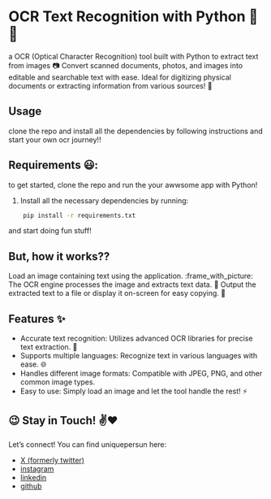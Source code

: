 # OCR Text Recognition with Python :mag_right::memo:
a OCR (Optical Character Recognition) tool built with Python to extract text from images :camera: Convert scanned documents, photos, and images into editable and searchable text with ease. Ideal for digitizing physical documents or extracting information from various sources! :file_folder:



## Usage
clone the repo and install all the dependencies by following instructions and start your own ocr journey!!

  
## Requirements :smiley::
to get started, clone the repo and run the your awwsome app with Python!
1. Install all the necessary dependencies by running:
```bash
    pip install -r requirements.txt 
```
and start doing fun stuff!


## But, how it works??
Load an image containing text using the application. :frame_with_picture:
The OCR engine processes the image and extracts text data. :memo:
Output the extracted text to a file or display it on-screen for easy copying. :page_with_curl:

##  Features :sparkles:
- Accurate text recognition: Utilizes advanced OCR libraries for precise text extraction. :robot:
- Supports multiple languages: Recognize text in various languages with ease. :globe_with_meridians:
- Handles different image formats: Compatible with JPEG, PNG, and other common image types.
- Easy to use: Simply load an image and let the tool handle the rest! :zap:


## :wink: Stay in Touch! :v::heart:
Let’s connect! You can find uniquepersun here:
- [X (formerly twitter)](https://x.com/uniquepersun) <br>
- [instagram](https://instagram.com/uniquepersun) <br>
-  [linkedin](https://https://www.linkedin.com/in/abhay-tomar-53218530b)<br>
- [github](https://github.com/uniquepersun) <br>
